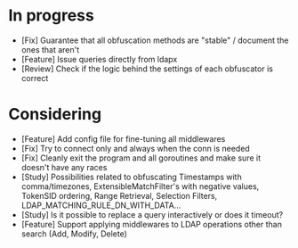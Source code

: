 # In progress

* [Fix] Guarantee that all obfuscation methods are "stable" / document the ones that aren't
* [Feature] Issue queries directly from ldapx
* [Review] Check if the logic behind the settings of each obfuscator is correct

# Considering

* [Feature] Add config file for fine-tuning all middlewares
* [Fix] Try to connect only and always when the conn is needed
* [Fix] Cleanly exit the program and all goroutines and make sure it doesn't have any races
* [Study] Possibilities related to obfuscating Timestamps with comma/timezones, ExtensibleMatchFilter's with negative values, TokenSID ordering, Range Retrieval, Selection Filters, LDAP_MATCHING_RULE_DN_WITH_DATA...
* [Study] Is it possible to replace a query interactively or does it timeout?
* [Feature] Support applying middlewares to LDAP operations other than search (Add, Modify, Delete)